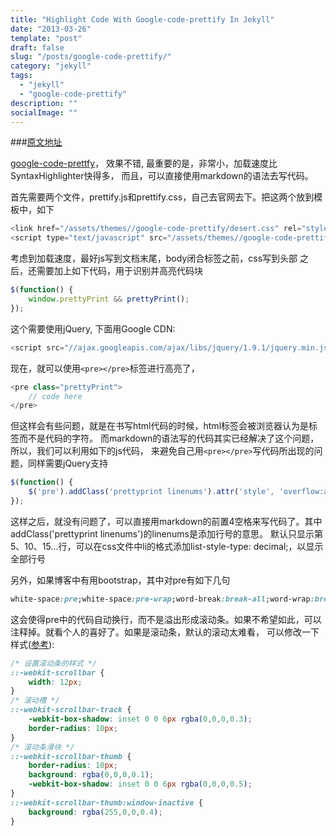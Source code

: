 ```yaml
---
title: "Highlight Code With Google-code-prettify In Jekyll"
date: "2013-03-26"
template: "post"
draft: false
slug: "/posts/google-code-prettify/"
category: "jekyll"
tags:
  - "jekyll"
  - "google-code-prettify"
description: ""
socialImage: ""
---
```


###[原文地址](http://blog.evercoding.net/2013/02/27/highlight-code-with-google-code-prettify/)

[google-code-prettfy](https://code.google.com/p/google-code-prettify/)，
效果不错, 最重要的是，非常小，加载速度比SyntaxHighlighter快得多，
而且，可以直接使用markdown的语法去写代码。

首先需要两个文件，prettify.js和prettify.css，自己去官网去下。把这两个放到模板中，如下

```javascript
<link href="/assets/themes//google-code-prettify/desert.css" rel="stylesheet" type="text/css" media="all">
<script type="text/javascript" src="/assets/themes//google-code-prettify/prettify.js"></script>
```

考虑到加载速度，最好js写到文档末尾，body闭合标签之前，css写到头部
之后，还需要加上如下代码，用于识别并高亮代码块

```javascript
$(function() {
    window.prettyPrint && prettyPrint();
});
```

这个需要使用jQuery, 下面用Google CDN:
```javascript
<script src="//ajax.googleapis.com/ajax/libs/jquery/1.9.1/jquery.min.js"></script>
```

现在，就可以使用`<pre></pre>`标签进行高亮了，

```javascript
<pre class="prettyPrint">
    // code here
</pre>
```

但这样会有些问题，就是在书写html代码的时候，html标签会被浏览器认为是标签而不是代码的字符。
而markdown的语法写的代码其实已经解决了这个问题，所以，我们可以利用如下的js代码，
来避免自己用`<pre></pre>`写代码所出现的问题，同样需要jQuery支持

```javascript
$(function() {
    $('pre').addClass('prettyprint linenums').attr('style', 'overflow:auto');
});
```

这样之后，就没有问题了，可以直接用markdown的前置4空格来写代码了。其中addClass('prettyprint linenums')的linenums是添加行号的意思。
默认只显示第5、10、15...行，可以在css文件中li的格式添加list-style-type: decimal;，以显示全部行号

另外，如果博客中有用bootstrap，其中对pre有如下几句

```css
white-space:pre;white-space:pre-wrap;word-break:break-all;word-wrap:break-word;
```

这会使得pre中的代码自动换行，而不是溢出形成滚动条。如果不希望如此，可以注释掉。就看个人的喜好了。如果是滚动条，默认的滚动太难看，
可以修改一下样式([参考](http://www.javascript100.com/?p=756)):

```css
/* 设置滚动条的样式 */
::-webkit-scrollbar {
    width: 12px;
}
/* 滚动槽 */
::-webkit-scrollbar-track {
    -webkit-box-shadow: inset 0 0 6px rgba(0,0,0,0.3);
    border-radius: 10px;
}
/* 滚动条滑块 */
::-webkit-scrollbar-thumb {
    border-radius: 10px;
    background: rgba(0,0,0,0.1); 
    -webkit-box-shadow: inset 0 0 6px rgba(0,0,0,0.5); 
}
::-webkit-scrollbar-thumb:window-inactive {
    background: rgba(255,0,0,0.4); 
}
```